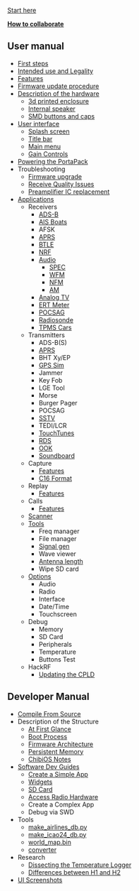 [Start here](Home)

[**How to collaborate**](How-to-collaborate)
## User manual
* [First steps](First-steps)
* [Intended use and Legality](Intended-Use-and-Legality)
* [Features](Features)
* [Firmware update procedure](Update-firmware)
* [Description of the hardware](Hardware-overview)
   * [3d printed enclosure](H2-Enclosure)
   * [Internal speaker](Internal-speaker)
   * [SMD buttons and caps](Push-buttons-and-button-caps)
* [User interface](User-interface)
   * [Splash screen](Create-a-custom-splash-screen)
   * [Title bar](title-bar)
   * [Main menu](main-menu)
   * [Gain Controls](Gain-Controls)
* [Powering the PortaPack](Powering-the-PortaPack)
* Troubleshooting
   * [Firmware upgrade](https://github.com/eried/portapack-mayhem/wiki/Update-firmware-troubleshooting)
   * [Receive Quality Issues](https://github.com/eried/portapack-mayhem/wiki/Help!-Im-not-receiving-anything!---Receive-Quality-Issues)
   * [Preamplifier IC replacement](https://github.com/eried/portapack-mayhem/wiki/preamplifier-ic-replacement)
* [Applications](Applications)
   * Receivers
      * [ADS-B](Automatic-dependent-surveillance–broadcast-(ADS-B))
      * [AIS Boats](AIS-Boats)
      * AFSK
      * [APRS](APRS-RX)
      * [BTLE](Bluetooth-Low-Energy-Receiver)
      * [NRF](https://github.com/eried/portapack-mayhem/wiki/decoder-for-NRF24L01)
      * [Audio](Audio-Receivers)
        * [SPEC](Spectrum-Analyser-Receiver)
        * [WFM](Wide-FM-Receiver)
        * [NFM](Narrow-FM-Receiver)
        * [AM](AM-Receiver)
      * [Analog TV](https://github.com/eried/portapack-mayhem/wiki/Analog-TV-Receiver)
      * [ERT Meter](ERT)
      * [POCSAG](POCSAG-Receiver)
      * [Radiosonde](Radiosonde)
      * [TPMS Cars](TPMS-Cars)   
   * Transmitters
      * ADS-B(S)
      * [APRS](APRS-TX)
      * BHT Xy/EP
      * [GPS Sim](GPS-Sim)
      * Jammer
      * Key Fob
      * LGE Tool
      * Morse
      * Burger Pager
      * POCSAG
      * [SSTV](https://github.com/eried/portapack-mayhem/wiki/SSTV)
      * TEDI/LCR
      * [TouchTunes](https://github.com/eried/portapack-mayhem/wiki/TouchTunes)
      * [RDS](RDS)
      * [OOK](OOK)
      * [Soundboard](Soundboard)
   * Capture
      * [Features](Capture)
      * [C16 Format](C16-format)
   * Replay
      * [Features](Replay)
   * Calls
      * [Features](Calls)
   * [Scanner](Scanner)
   * [Tools](Tools)
      * Freq manager
      * File manager
      * [Signal gen](Signal-Generator)
      * Wave viewer
      * [Antenna length](antennas)
      * Wipe SD card
   * [Options](Options)
      * Audio
      * Radio
      * Interface
      * Date/Time
      * Touchscreen
   * Debug
      * Memory
      * SD Card
      * Peripherals
      * Temperature
      * Buttons Test
    * HackRF
      * [Updating the CPLD](Updating-the-CPLD)
## Developer Manual
* [Compile From Source](Compile-firmware)
* Description of the Structure
   * [At First Glance](At-first-glance)
   * [Boot Process](Boot-Process)
   * [Firmware Architecture](Firmware-Architecture)
   * [Persistent Memory](Persistent-Memory)
   * [ChibiOS Notes](ChibiOS-Notes)
* [Software Dev Guides](Software-Dev-Guides)
   * [Create a Simple App](Create-a-simple-app)
   * [Widgets](Widgets)
   * [SD Card](SD-Card-(DEV))
   * [Access Radio Hardware](Access-Radio-Hardware) 
   * Create a Complex App
   * Debug via SWD
* Tools
   * [make_airlines_db.py](Make-airlines-db)
   * [make_icao24_db.py](Make-icao24-db)
   * [world_map.bin](World-map-generation)
   * [converter](Splash-and-other-images)
* Research
   * [Dissecting the Temperature Logger](Dissecting-the-Temperature-logger)
   * [Differences between H1 and H2](Differences-Between-H1-and-H2-models)
* [UI Screenshots](UI-Screenshots)

